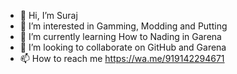 - 👋 Hi, I’m Suraj 
- 👀 I’m interested in Gamming, Modding and Putting 
- 🌱 I’m currently learning How to Nading in Garena 
- 💞️ I’m looking to collaborate on GitHub and Garena 
- 📫 How to reach me https://wa.me/919142294671

<!---
sid238/sid238 is a ✨ special ✨ repository because its `README.md` (this file) appears on your GitHub profile.
You can click the Preview link to take a look at your changes.
--->

